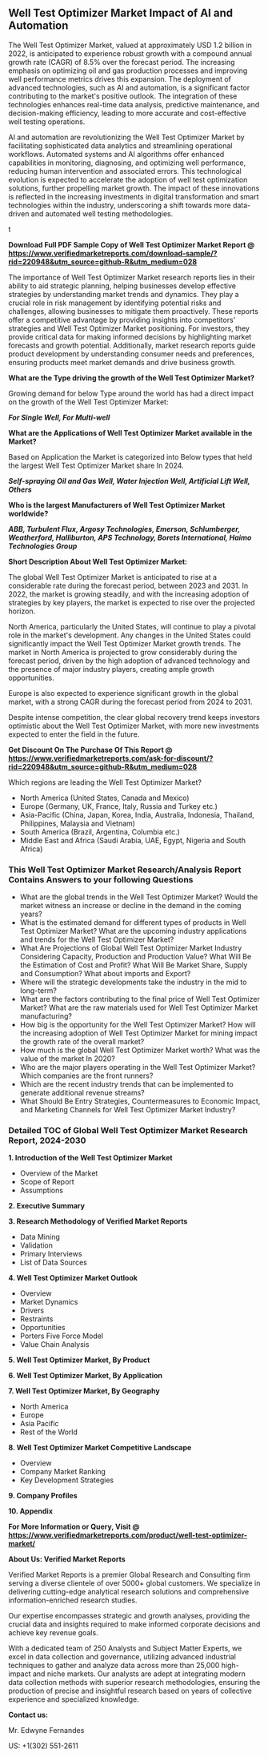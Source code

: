 <h2>Well Test Optimizer Market Impact of AI and Automation</h2><p>The Well Test Optimizer Market, valued at approximately USD 1.2 billion in 2022, is anticipated to experience robust growth with a compound annual growth rate (CAGR) of 8.5% over the forecast period. The increasing emphasis on optimizing oil and gas production processes and improving well performance metrics drives this expansion. The deployment of advanced technologies, such as AI and automation, is a significant factor contributing to the market's positive outlook. The integration of these technologies enhances real-time data analysis, predictive maintenance, and decision-making efficiency, leading to more accurate and cost-effective well testing operations.</p><p>AI and automation are revolutionizing the Well Test Optimizer Market by facilitating sophisticated data analytics and streamlining operational workflows. Automated systems and AI algorithms offer enhanced capabilities in monitoring, diagnosing, and optimizing well performance, reducing human intervention and associated errors. This technological evolution is expected to accelerate the adoption of well test optimization solutions, further propelling market growth. The impact of these innovations is reflected in the increasing investments in digital transformation and smart technologies within the industry, underscoring a shift towards more data-driven and automated well testing methodologies.</p>t</p><p id="" class=""><strong>Download Full PDF Sample Copy of Well Test Optimizer Market Report @ <a href="https://www.verifiedmarketreports.com/download-sample/?rid=220948&utm_source=github-R&utm_medium=028" target="_blank">https://www.verifiedmarketreports.com/download-sample/?rid=220948&utm_source=github-R&utm_medium=028</a></strong></p><p>The importance of&nbsp;Well Test Optimizer Market research reports lies in their ability to aid strategic planning, helping businesses develop effective strategies by understanding market trends and dynamics. They play a crucial role in risk management by identifying potential risks and challenges, allowing businesses to mitigate them proactively. These reports offer a competitive advantage by providing insights into competitors' strategies and Well Test Optimizer Market positioning. For investors, they provide critical data for making informed decisions by highlighting market forecasts and growth potential. Additionally, market research reports guide product development by understanding consumer needs and preferences, ensuring products meet market demands and drive business growth.</p><p><strong>What are the&nbsp;Type driving the growth of the Well Test Optimizer Market?</strong></p><p id="" class="">Growing demand for below Type around the world has had a direct impact on the growth of the Well Test Optimizer Market:</p><em><strong>For Single Well, For Multi-well</strong></em></p><strong>What are the&nbsp;Applications&nbsp;of Well Test Optimizer Market available in the Market?</strong></p><p id="" class="">Based on Application the Market is categorized into Below types that held the largest Well Test Optimizer Market share In 2024.</p><em><strong>Self-spraying Oil and Gas Well, Water Injection Well, Artificial Lift Well, Others</strong></em></p><strong>Who is the largest Manufacturers of Well Test Optimizer Market worldwide?</strong></p><p><em><strong>ABB, Turbulent Flux, Argosy Technologies, Emerson, Schlumberger, Weatherford, Halliburton, APS Technology, Borets International, Haimo Technologies Group</strong></em></p><p id="" class=""><strong>Short Description About Well Test Optimizer Market:</strong></p><p>The global Well Test Optimizer Market is anticipated to rise at a considerable rate during the forecast period, between 2023 and 2031. In 2022, the market is growing steadily, and with the increasing adoption of strategies by key players, the market is expected to rise over the projected horizon.</p><p>North America, particularly the United States, will continue to play a pivotal role in the market's development. Any changes in the United States could significantly impact the Well Test Optimizer Market growth trends. The market in North America is projected to grow considerably during the forecast period, driven by the high adoption of advanced technology and the presence of major industry players, creating ample growth opportunities.</p><p>Europe is also expected to experience significant growth in the global market, with a strong CAGR during the forecast period from 2024 to 2031.</p><p>Despite intense competition, the clear global recovery trend keeps investors optimistic about the Well Test Optimizer Market, with more new investments expected to enter the field in the future.</p><p id="" class=""><strong>Get Discount On The Purchase Of This Report @ <a href="https://www.verifiedmarketreports.com/ask-for-discount/?rid=220948&utm_source=github-R&utm_medium=028" target="_blank">https://www.verifiedmarketreports.com/ask-for-discount/?rid=220948&utm_source=github-R&utm_medium=028</a></strong></p>Which regions are leading the Well Test Optimizer Market?</p><ul><li>North America (United States, Canada and Mexico)</li><li>Europe (Germany, UK, France, Italy, Russia and Turkey etc.)</li><li>Asia-Pacific (China, Japan, Korea, India, Australia, Indonesia, Thailand, Philippines, Malaysia and Vietnam)</li><li>South America (Brazil, Argentina, Columbia etc.)</li><li>Middle East and Africa (Saudi Arabia, UAE, Egypt, Nigeria and South Africa)</li></ul><h3 id="" class="">This Well Test Optimizer Market Research/Analysis Report Contains Answers to your following Questions</h3><ul><li>What are the global trends in the Well Test Optimizer Market? Would the market witness an increase or decline in the demand in the coming years?</li><li>What is the estimated demand for different types of products in Well Test Optimizer Market? What are the upcoming industry applications and trends for the Well Test Optimizer Market?</li><li>What Are Projections of Global Well Test Optimizer Market Industry Considering Capacity, Production and Production Value? What Will Be the Estimation of Cost and Profit? What Will Be Market Share, Supply and Consumption? What about imports and Export?</li><li>Where will the strategic developments take the industry in the mid to long-term?</li><li>What are the factors contributing to the final price of Well Test Optimizer Market? What are the raw materials used for Well Test Optimizer Market manufacturing?</li><li>How big is the opportunity for the Well Test Optimizer Market? How will the increasing adoption of Well Test Optimizer Market for mining impact the growth rate of the overall market?</li><li>How much is the global Well Test Optimizer Market worth? What was the value of the market In 2020?</li><li>Who are the major players operating in the Well Test Optimizer Market? Which companies are the front runners?</li><li>Which are the recent industry trends that can be implemented to generate additional revenue streams?</li><li>What Should Be Entry Strategies, Countermeasures to Economic Impact, and Marketing Channels for Well Test Optimizer Market Industry?</li></ul><h3 id="" class="">Detailed TOC of Global Well Test Optimizer Market Research Report, 2024-2030</h3><p id="" class=""><strong>1. Introduction of the Well Test Optimizer Market</strong></p><ul><li>Overview of the Market</li><li>Scope of Report</li><li>Assumptions</li></ul><p id="" class=""><strong>2. Executive Summary</strong></p><p id="" class=""><strong>3. Research Methodology of Verified Market Reports</strong></p><ul><li>Data Mining</li><li>Validation</li><li>Primary Interviews</li><li>List of Data Sources</li></ul><p id="" class=""><strong>4. Well Test Optimizer Market Outlook</strong></p><ul><li>Overview</li><li>Market Dynamics</li><li>Drivers</li><li>Restraints</li><li>Opportunities</li><li>Porters Five Force Model</li><li>Value Chain Analysis</li></ul><p id="" class=""><strong>5. Well Test Optimizer Market, By Product</strong></p><p id="" class=""><strong>6. Well Test Optimizer Market, By Application</strong></p><p id="" class=""><strong>7. Well Test Optimizer Market, By Geography</strong></p><ul><li>North America</li><li>Europe</li><li>Asia Pacific</li><li>Rest of the World</li></ul><p id="" class=""><strong>8. Well Test Optimizer Market Competitive Landscape</strong></p><ul><li>Overview</li><li>Company Market Ranking</li><li>Key Development Strategies</li></ul><p id="" class=""><strong>9. Company Profiles</strong></p><p id="" class=""><strong>10. Appendix</strong></p><p id="" class=""><strong>For More Information or Query, Visit @ <a href="https://www.verifiedmarketreports.com/product/well-test-optimizer-market/" target="_blank">https://www.verifiedmarketreports.com/product/well-test-optimizer-market/</a></strong></p><p id="" class=""><strong>About Us: Verified Market Reports</strong></p><p id="" class="">Verified Market Reports is a premier Global Research and Consulting firm serving a diverse clientele of over 5000+ global customers. We specialize in delivering cutting-edge analytical research solutions and comprehensive information-enriched research studies.</p><p id="" class="">Our expertise encompasses strategic and growth analyses, providing the crucial data and insights required to make informed corporate decisions and achieve key revenue goals.</p><p id="" class="">With a dedicated team of 250 Analysts and Subject Matter Experts, we excel in data collection and governance, utilizing advanced industrial techniques to gather and analyze data across more than 25,000 high-impact and niche markets. Our analysts are adept at integrating modern data collection methods with superior research methodologies, ensuring the production of precise and insightful research based on years of collective experience and specialized knowledge.</p><p id="" class=""><strong>Contact us:</strong></p><p id="" class="">Mr. Edwyne Fernandes</p><p id="" class="">US: +1(302) 551-2611</p>